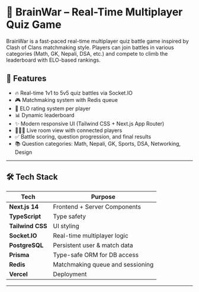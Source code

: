 # 🧠 BrainWar – Real-Time Multiplayer Quiz Game

BrainWar is a fast-paced real-time multiplayer quiz battle game inspired by Clash of Clans matchmaking style. Players can join battles in various categories (Math, GK, Nepali, DSA, etc.) and compete to climb the leaderboard with ELO-based rankings.

## 🚀 Features

- 🔥 Real-time 1v1 to 5v5 quiz battles via Socket.IO
- 🎮 Matchmaking system with Redis queue
- 🏅 ELO rating system per player
- 📊 Dynamic leaderboard
- ✨ Modern responsive UI (Tailwind CSS + Next.js App Router)
- 🧑‍🤝‍🧑 Live room view with connected players
- ✅ Battle scoring, question progression, and final results
- 📚 Question categories: Math, Nepali, GK, Sports, DSA, Networking, Design

---

## 🛠 Tech Stack

| Tech         | Purpose                          |
|--------------|----------------------------------|
| **Next.js 14** | Frontend + Server Components     |
| **TypeScript** | Type safety                     |
| **Tailwind CSS** | UI styling                     |
| **Socket.IO** | Real-time multiplayer logic      |
| **PostgreSQL** | Persistent user & match data    |
| **Prisma**    | Type-safe ORM for DB access      |
| **Redis**     | Matchmaking queue and sessioning |
| **Vercel**    | Deployment                       |

---
